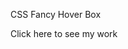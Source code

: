 CSS Fancy Hover Box

<a herf="https://anthonyponson.github.io/Css-Hover-Box/"> Click here to see my work</a>
